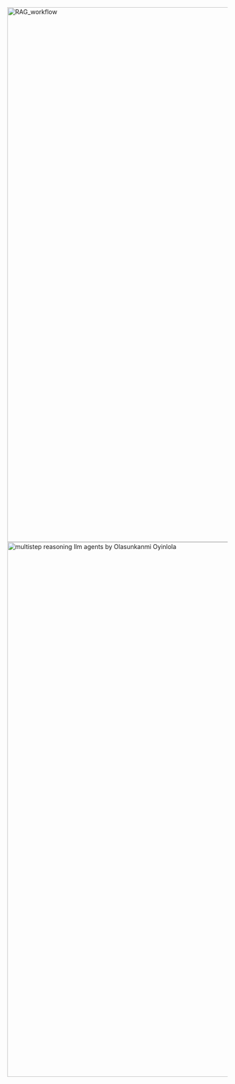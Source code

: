 <img width="1222" alt="RAG_workflow" src="https://github.com/olasunkanmi-SE/Vectorized-Intelligence/assets/60177090/d1f6495d-8245-400b-ba20-a520c7200950">

<img width="1222" alt="multistep reasoning llm agents by Olasunkanmi Oyinlola" src="https://github.com/olasunkanmi-SE/Vectorized-Intelligence/assets/60177090/364a6174-8e2a-4fee-9ba3-bc8d4d8344b4">

